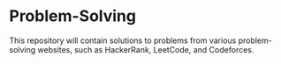 # Problem-Solving
This repository will contain solutions to problems from various problem-solving websites, such as HackerRank, LeetCode, and Codeforces.
